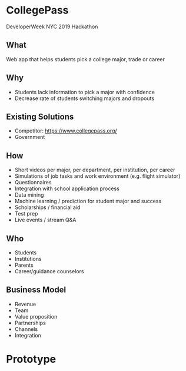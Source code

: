 # CollegePass

DeveloperWeek NYC 2019 Hackathon

## What

Web app that helps students pick a college major, trade or career

## Why

* Students lack information to pick a major with confidence
* Decrease rate of students switching majors and dropouts

## Existing Solutions

* Competitor: https://www.collegepass.org/
* Government

## How

* Short videos per major, per department, per institution, per career
* Simulations of job tasks and work environment (e.g. flight simulator)
* Questionnaires
* Integration with school application process
* Data mining
* Machine learning / prediction for student major and success
* Scholarships / financial aid
* Test prep
* Live events / stream Q&A

## Who

* Students
* Institutions
* Parents
* Career/guidance counselors

## Business Model

* Revenue
* Team
* Value proposition
* Partnerships
* Channels
* Integration

# Prototype
